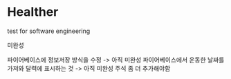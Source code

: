 # Healther
test for software engineering

미완성

파이어베이스에 정보저장 방식을 수정 -> 아직 미완성
파이어베이스에서 운동한 날짜를 가져와 달력에 표시하는 것 -> 아직 미완성
주석 좀 더 추가해야함
